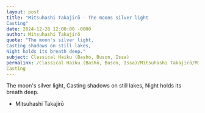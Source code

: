 ```yaml
---
layout: post
title: "Mitsuhashi Takajirō - The moons silver light
Casting"
date: 2024-12-28 12:00:00 -0000
author: Mitsuhashi Takajirō
quote: "The moon's silver light,
Casting shadows on still lakes,
Night holds its breath deep."
subject: Classical Haiku (Bashō, Buson, Issa)
permalink: /Classical Haiku (Bashō, Buson, Issa)/Mitsuhashi Takajirō/Mitsuhashi Takajirō - The moons silver light
Casting
---
```


The moon's silver light,
Casting shadows on still lakes,
Night holds its breath deep.

- Mitsuhashi Takajirō
